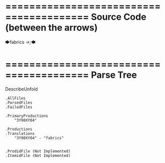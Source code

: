 ========================================
Source Code (between the arrows)
========================================

🡆fabrics ->;🡄

========================================
Parse Tree
========================================
DescribeUnfold

    .AllFiles
    .ParsedFiles
    .FailedFiles

    .PrimaryProductions
        "3Y90XY04" 

    .Productions
    .Translations
        "3Y90XY04" - "fabrics"


    .ProdidFile (Not Implemented)
    .ItemidFile (Not Implemented)
